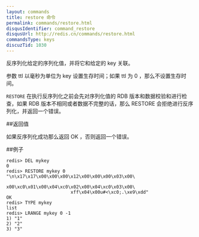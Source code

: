 ```yaml
---
layout: commands
title: restore 命令
permalink: commands/restore.html
disqusIdentifier: command_restore
disqusUrl: http://redis.cn/commands/restore.html
commandsType: keys
discuzTid: 1030
---
```


反序列化给定的序列化值，并将它和给定的 key 关联。

参数 ttl 以毫秒为单位为 key 设置生存时间；如果 ttl 为 0 ，那么不设置生存时间。

`RESTORE` 在执行反序列化之前会先对序列化值的 RDB 版本和数据校验和进行检查，如果 RDB 版本不相同或者数据不完整的话，那么 RESTORE 会拒绝进行反序列化，并返回一个错误。

##返回值

如果反序列化成功那么返回 OK ，否则返回一个错误。

##例子

	redis> DEL mykey
	0
	redis> RESTORE mykey 0 "\n\x17\x17\x00\x00\x00\x12\x00\x00\x00\x03\x00\
	                        x00\xc0\x01\x00\x04\xc0\x02\x00\x04\xc0\x03\x00\
	                        xff\x04\x00u#<\xc0;.\xe9\xdd"
	OK
	redis> TYPE mykey
	list
	redis> LRANGE mykey 0 -1
	1) "1"
	2) "2"
	3) "3"